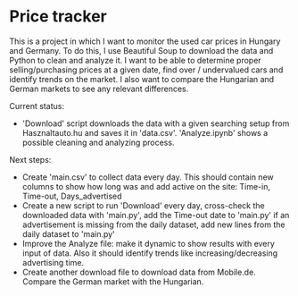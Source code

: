 # Price tracker

This is a project in which I want to monitor the used car prices in Hungary and Germany. To do this, I use Beautiful Soup to download the data and Python to clean and
analyze it. I want to be able to determine proper selling/purchasing prices at a given date, find over / undervalued cars and identify trends on the market. I also want 
to compare the Hungarian and German markets to see any relevant differences.

Current status:
- 'Download' script downloads the data with a given searching setup from Hasznaltauto.hu and saves it in 'data.csv'. 'Analyze.ipynb' shows a possible cleaning and analyzing 
process.

Next steps:
- Create 'main.csv' to collect data every day. This should contain new columns to show how long was and add active on the site: Time-in, Time-out, Days_advertised
- Create a new script to run 'Download' every day, cross-check the downloaded data with 'main.py', add the Time-out date to 'main.py' if an advertisement is missing from the 
daily dataset, add new lines from the daily dataset to 'main.py'
- Improve the Analyze file: make it dynamic to show results with every input of data. Also it should identify trends like increasing/decreasing advertising time.
- Create another download file to download data from Mobile.de. Compare the German market with the Hungarian.
